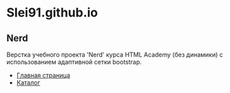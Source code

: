 # Slei91.github.io

## Nerd
Верстка учебного проекта 'Nerd' курса HTML Academy (без динамики) с использованием адаптивной сетки bootstrap.
* [Главная страница](Slei91.github.io/nerd-master/index.html)
* [Каталог](Slei91.github.io/nerd-master/catalog.html)
